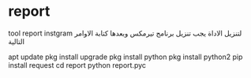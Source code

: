 # report
tool  report instgram 
لتنزيل الاداة يجب تنزيل برنامج تيرمكس 
وبعدها كتابة الاوامر التالية 

apt update 
pkg install upgrade
pkg install  python 
pkg install python2
pip install request 
cd report
python report.pyc
